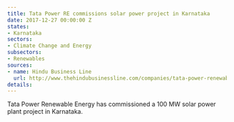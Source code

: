 ```yaml
---
title: Tata Power RE commissions solar power project in Karnataka
date: 2017-12-27 00:00:00 Z
states:
- Karnataka
sectors:
- Climate Change and Energy
subsectors:
- Renewables
sources:
- name: Hindu Business Line
  url: http://www.thehindubusinessline.com/companies/tata-power-renewable-energy-commissions-100-mw-project-in-karnataka/article9995882.ece
details: 
---
```


Tata Power Renewable Energy has commissioned a 100 MW solar power plant project in Karnataka. 
